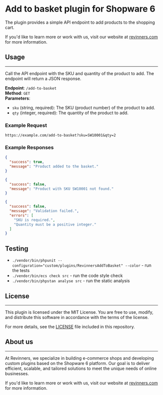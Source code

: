 # Add to basket plugin for Shopware 6

The plugin provides a simple API endpoint to add products to the shopping cart.

If you'd like to learn more or work with us, visit our website at [revinners.com](https://revinners.com) for more information.

## Usage

---

Call the API endpoint with the SKU and quantity of the product to add. The endpoint will return a JSON response.

**Endpoint**: `/add-to-basket`  
**Method**: `GET`  
**Parameters**:
- `sku` (string, required): The SKU (product number) of the product to add.
- `qty` (integer, required): The quantity of the product to add.

### Example Request
```
https://example.com/add-to-basket?sku=SW10001&qty=2
```

### Example Responses

```json
{
  "success": true,
  "message": "Product added to the basket."
}
```
```json
{
  "success": false,
  "message": "Product with SKU SW10001 not found."
}
```
```json
{
  "success": false,
  "message": "Validation failed.",
  "errors": [
    "SKU is required.",
    "Quantity must be a positive integer."
  ]
}
```

## Testing

- `./vendor/bin/phpunit --configuration="custom/plugins/RevinnersAddToBasket" --color` - run the tests
- `./vendor/bin/ecs check src` - run the code style check
- `./vendor/bin/phpstan analyse src` - run the static analysis


## License

---

This plugin is licensed under the MIT License. You are free to use, modify, and distribute this software in accordance with the terms of the license.

For more details, see the [LICENSE](LICENSE) file included in this repository.

## About us

---

At Revinners, we specialize in building e-commerce shops and developing custom plugins based on the Shopware 6 platform. Our goal is to deliver efficient, scalable, and tailored solutions to meet the unique needs of online businesses.

If you'd like to learn more or work with us, visit our website at [revinners.com](https://revinners.com) for more information.

